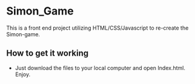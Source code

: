 # Simon_Game
This is a front end project utilizing HTML/CSS/Javascript to re-create the Simon-game.

## How to get it working
* Just download the files to your local computer and open Index.html. Enjoy.

